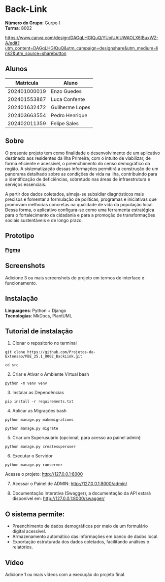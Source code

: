 # Back-Link 

**Número do Grupo**: Gurpo I<br>
**Turma**: 8002<br>

https://www.canva.com/design/DAGqLHGIQuQ/YUoiUAlUWAOLX6IBuxWZ-A/edit?utm_content=DAGqLHGIQuQ&utm_campaign=designshare&utm_medium=link2&utm_source=sharebutton


## Alunos
|Matrícula | Aluno |
| -- | -- |
| 202401000019  |  Enzo Guedes  |
| 202401553867 |  Luca Confente |
| 202401632472  |  Guilherme Lopes |
| 202403663554  |  Pedro Henrique |
| 202402011359  |  Felipe Sales |

## Sobre 
O presente projeto tem como finalidade o desenvolvimento de um aplicativo destinado aos residentes da Ilha Primeira, com o intuito de viabilizar, de forma eficiente e acessível, o preenchimento do censo demográfico da região. A sistematização dessas informações permitirá a construção de um panorama detalhado sobre as condições de vida na ilha, contribuindo para a identificação de deficiências, sobretudo nas áreas de infraestrutura e serviços essenciais.

A partir dos dados coletados, almeja-se subsidiar diagnósticos mais precisos e fomentar a formulação de políticas, programas e iniciativas que promovam melhorias concretas na qualidade de vida da população local. Dessa forma, o aplicativo configura-se como uma ferramenta estratégica para o fortalecimento da cidadania e para a promoção de transformações sociais sustentáveis e de longo prazo.

## Prototipo
### [Figma](https://www.figma.com/design/uDwCBF3Ib2rCVXKtO2dgR1/AP1-Back-end?node-id=0-1&t=YnS6dCB66bI9mXJn-1)

## Screenshots
Adicione 3 ou mais screenshots do projeto em termos de interface e funcionamento.

## Instalação 
**Linguagens**: Python + Django <br>
**Tecnologias**: MkDocs, PlantUML<br>

## Tutorial de instalação
1. Clonar o repositorio no terminal
```terminal
git clone https://github.com/Projetos-de-Extensao/PBE_25.1_8002_BackLink.git
```
```
cd src
```
2. Criar e Ativar o Ambiente Virtual bash
```
python -m venv venv
```
3. Instalar as Dependências
```
pip install -r requirements.txt
```
4. Aplicar as Migrações bash
```
python manage.py makemigrations
```
```
python manage.py migrate
```
5. Criar um Superusuário (opcional, para acesso ao painel admin)
```
python manage.py createsuperuser
```
6. Executar o Servidor
```
python manage.py runserver
```
Acesse o projeto: http://127.0.0.1:8000  

7. Acessar o Painel de ADMIN: http://127.0.0.1:8000/admin/
     
8. Documentação Interativa (Swagger), a documentação da API estará disponível em: http://127.0.0.1:8000/swagger/  
   
## O sistema permite:
- Preenchimento de dados demográficos por meio de um formulário digital acessível.
- Armazenamento automático das informações em banco de dados local.
- Exportação estruturada dos dados coletados, facilitando análises e relatórios.
   
## Vídeo
Adicione 1 ou mais vídeos com a execução do projeto final.

